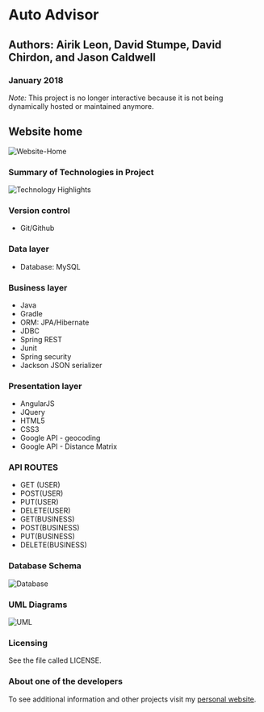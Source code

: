 # Auto Advisor
## Authors: Airik Leon, David Stumpe, David Chirdon, and Jason Caldwell
### January 2018

*Note:* This project is no longer interactive because it is not being dynamically hosted or maintained anymore.

## Website home
![Website-Home](README-RESOURCES/README-HOME.png)
### Summary of Technologies in Project
![Technology Highlights](MVCProject/WebContent/css/img/tech_highlights.png "A screenshot showing the major technologies used for the project")
### Version control
* Git/Github
### Data layer
* Database: MySQL
### Business layer
* Java
* Gradle
* ORM: JPA/Hibernate
* JDBC
* Spring REST
* Junit
* Spring security
* Jackson JSON serializer
### Presentation layer
* AngularJS
* JQuery
* HTML5
* CSS3
* Google API - geocoding
* Google API - Distance Matrix

### API ROUTES
* GET (USER)
* POST(USER)
* PUT(USER)
* DELETE(USER)
* GET(BUSINESS)
* POST(BUSINESS)
* PUT(BUSINESS)
* DELETE(BUSINESS)

### Database Schema
![Database](README-RESOURCES/README-DB.png "AutoAdivosr database schema")

### UML Diagrams
![UML](MVCProject/WebContent/css/img/AutoUML.png "9 UML tables for the auto final project")

### Licensing
See the file called LICENSE.

### About one of the developers
To see additional information and other projects visit my [personal website](http://jdcald13.com/).
